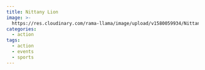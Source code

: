 ```yaml
---
title: Nittany Lion
image: >-
  https://res.cloudinary.com/rama-llama/image/upload/v1580059934/Nittany_Lion_odzbrk.jpg
categories:
  - action
tags:
  - action
  - events
  - sports
---
```


